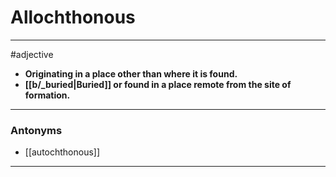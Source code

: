 # Allochthonous
---
#adjective
- **Originating in a place other than where it is found.**
- **[[b/_buried|Buried]] or found in a place remote from the site of formation.**
---
### Antonyms
- [[autochthonous]]
---
